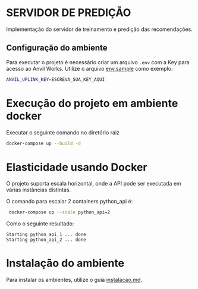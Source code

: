# SERVIDOR DE PREDIÇÃO

Implementação do servidor de treinamento e predição das recomendações.


## Configuração do ambiente

Para executar o projeto é necessário criar um arquivo `.env` com a Key para acesso ao Anvil Works. Utilize o arquivo [env.sample](env.sample) como exemplo:
```bash
ANVIL_UPLINK_KEY=ESCREVA_SUA_KEY_AQUI
```

# Execução do projeto em ambiente docker

Executar o seguinte comando no diretório raiz

```bash
docker-compose up --build -d
```


# Elasticidade usando Docker

O projeto suporta escala horizontal, onde a API pode ser executada em várias instâncias distintas.

O comando para escalar 2 containers python_api é:

```bash
 docker-compose up --scale python_api=2
```

Como o seguinte resultado:
```
Starting python_api_1 ... done
Starting python_api_2 ... done
```


# Instalação do ambiente

Para instalar os ambientes, utilize o guia [instalacao.md](../instalacao.md).
